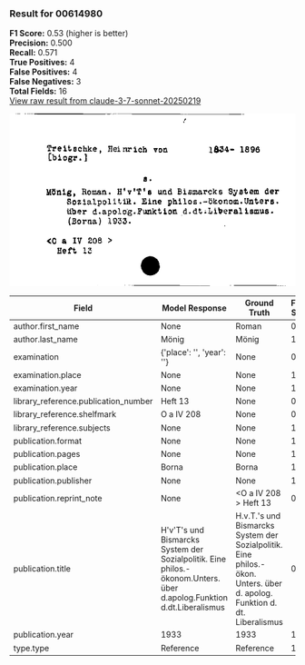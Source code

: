 ### Result for 00614980
**F1 Score:** 0.53 (higher is better)<br>**Precision:** 0.500<br>**Recall:** 0.571<br>**True Positives:** 4<br>**False Positives:** 4<br>**False Negatives:** 3<br>**Total Fields:** 16<br>[View raw result from claude-3-7-sonnet-20250219](https://github.com/RISE-UNIBAS/humanities_data_benchmark/blob/main/results/2025-09-02/T0144/request_T0144_00614980.json)

<img src="https://github.com/RISE-UNIBAS/humanities_data_benchmark/blob/main/benchmarks/zettelkatalog/images/00614980.jpg?raw=true" alt="00614980" width="600px">

| Field | Model Response | Ground Truth | Fuzzy Score | Match |
|-------|----------------|--------------|-------------|-------|
| author.first_name | None | Roman | 0.000 | ❌ |
| author.last_name | Mönig | Mönig | 1.000 | ✅ |
| examination | {'place': '', 'year': ''} | None | 0.000 | ❌ |
| examination.place | None | None | 1.000 | ✅ |
| examination.year | None | None | 1.000 | ✅ |
| library_reference.publication_number | Heft 13 | None | 0.000 | ❌ |
| library_reference.shelfmark | O a IV 208 | None | 0.000 | ❌ |
| library_reference.subjects | None | None | 1.000 | ✅ |
| publication.format | None | None | 1.000 | ✅ |
| publication.pages | None | None | 1.000 | ✅ |
| publication.place | Borna | Borna | 1.000 | ✅ |
| publication.publisher | None | None | 1.000 | ✅ |
| publication.reprint_note | None | <O a IV 208 > Heft 13 | 0.000 | ❌ |
| publication.title | H'v'T's und Bismarcks System der Sozialpolitik. Eine philos.-ökonom.Unters. über d.apolog.Funktion d.dt.Liberalismus | H.v.T.'s und Bismarcks System der Sozialpolitik. Eine philos.-ökon. Unters. über d. apolog. Funktion d. dt. Liberalismus | 0.949 | ❌ |
| publication.year | 1933 | 1933 | 1.000 | ✅ |
| type.type | Reference | Reference | 1.000 | ✅ |
